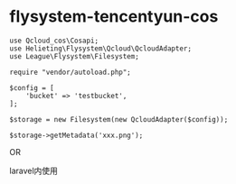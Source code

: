 # flysystem-tencentyun-cos


```
use Qcloud_cos\Cosapi;
use Helieting\Flysystem\Qcloud\QcloudAdapter;
use League\Flysystem\Filesystem;

require "vendor/autoload.php";

$config = [
	'bucket' => 'testbucket',
];

$storage = new Filesystem(new QcloudAdapter($config));

$storage->getMetadata('xxx.png');
```

OR

laravel内使用
